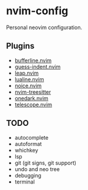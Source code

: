 # nvim-config

Personal neovim configuration.

## Plugins

- [bufferline.nvim](https://github.com/akinsho/bufferline.nvim)
- [guess-indent.nvim](https://github.com/NMAC427/guess-indent.nvim)
- [leap.nvim](https://github.com/ggandor/leap.nvim)
- [lualine.nvim](https://github.com/nvim-lualine/lualine.nvim)
- [noice.nvim](https://github.com/folke/noice.nvim)
- [nvim-treesitter](https://github.com/nvim-treesitter/nvim-treesitter)
- [onedark.nvim](https://github.com/navarasu/onedark.nvim)
- [telescope.nvim](https://github.com/nvim-telescope/telescope.nvim)

## TODO

- autocomplete
- autoformat
- whichkey
- lsp
- git (git signs, git support)
- undo and neo tree
- debugging
- terminal
